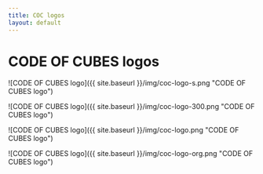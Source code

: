 ```yaml
---
title: COC logos
layout: default
---
```


# CODE OF CUBES logos

![CODE OF CUBES logo]({{ site.baseurl }}/img/coc-logo-s.png "CODE OF CUBES logo")

![CODE OF CUBES logo]({{ site.baseurl }}/img/coc-logo-300.png "CODE OF CUBES logo")

![CODE OF CUBES logo]({{ site.baseurl }}/img/coc-logo.png "CODE OF CUBES logo")

![CODE OF CUBES logo]({{ site.baseurl }}/img/coc-logo-org.png "CODE OF CUBES logo")
